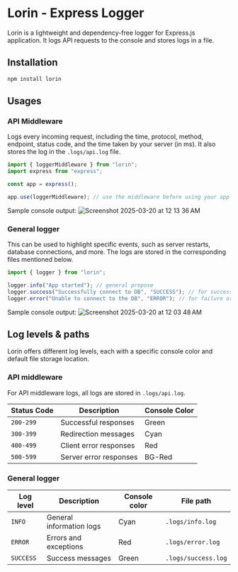 # Lorin - Express Logger

Lorin is a lightweight and dependency-free logger for Express.js application. It logs API requests to the console and stores logs in a file.

## Installation

```sh
npm install lorin
```

## Usages

### API Middleware

Logs every incoming request, including the time, protocol, method, endpoint, status code, and the time taken by your server (in ms). It also stores the log in the `.logs/api.log` file.

```js
import { loggerMiddleware } from "lorin";
import express from "express";

const app = express();

app.use(loggerMiddleware); // use the middleware before using your app routers & endpoints
```

Sample console output:
![Screenshot 2025-03-20 at 12 13 36 AM](https://github.com/user-attachments/assets/88463324-d888-4c6f-b752-37f62350266b)

### General logger

This can be used to highlight specific events, such as server restarts, database connections, and more. The logs are stored in the corresponding files mentioned below.

```js
import { logger } from "lorin";

logger.info("App started"); // general propose
logger.success("Successfully connect to DB", "SUCCESS"); // for success logs
logger.error("Unable to connect to the DB", "ERROR"); // for failure or error logs
```

Sample console output:
![Screenshot 2025-03-20 at 12 03 48 AM](https://github.com/user-attachments/assets/c8da1919-e8c9-41d8-9567-4b69b0d91300)

## Log levels & paths

Lorin offers different log levels, each with a specific console color and default file storage location.

### API middleware

For API middleware logs, all logs are stored in `.logs/api.log`.

| Status Code | Description            | Console Color |
| ----------- | ---------------------- | ------------- |
| `200-299`   | Successful responses   | Green         |
| `300-399`   | Redirection messages   | Cyan          |
| `400-499`   | Client error responses | Red           |
| `500-599`   | Server error responses | BG-Red        |

### General logger

| Log level | Description              | Console color | File path           |
| --------- | ------------------------ | ------------- | ------------------- |
| `INFO`    | General information logs | Cyan          | `.logs/info.log`    |
| `ERROR`   | Errors and exceptions    | Red           | `.logs/error.log`   |
| `SUCCESS` | Success messages         | Green         | `.logs/success.log` |
